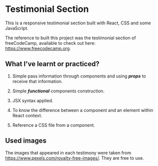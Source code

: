 # Testimonial Section

This is a responsive testimonial section built with React, CSS and some JavaScript.

The reference to built this project was the testimonial section of freeCodeCamp, available to check out here: https://www.freecodecamp.org.

## What I've learnt or practiced?

1. Simple pass information through components and using **_props_** to receive that information.

2. Simple **_functional_** components construction.

3. JSX syntax applied.

4. To know the difference between a component and an element within React context.

5. Reference a CSS file from a component.

## Used images

The images that appeared in each testimony were taken from https://www.pexels.com/royalty-free-images/. They are free to use.
